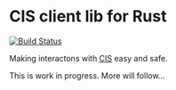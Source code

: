 # CIS client lib for Rust
[![Build Status](https://travis-ci.org/mozilla-iam/cis_client-rust.svg?branch=master)](https://travis-ci.org/mozilla-iam/cis_client-rust)

Making interactons with [CIS](https://github.com/mozilla-iam/cis/) easy and safe.

This is work in progress. More will follow…